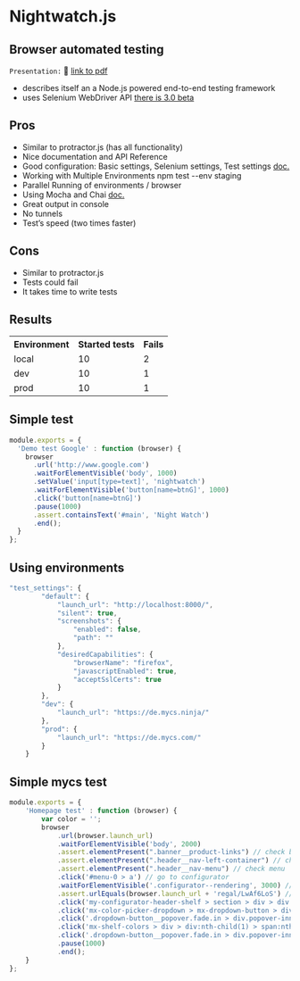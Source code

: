 # Nightwatch.js
## Browser automated testing

```Presentation:``` :book: [link to pdf](../images/nightwatch-slides/Nightwatch.js.pdf)

- describes itself an a Node.js powered end-to-end testing framework
- uses Selenium WebDriver API [there is 3.0 beta](http://selenium-release.storage.googleapis.com/index.html)

## Pros

- Similar to protractor.js (has all functionality)
- Nice documentation and API Reference
- Good configuration: Basic settings, Selenium settings, Test settings [doc.](http://nightwatchjs.org/guide)
- Working with Multiple Environments npm test --env staging
- Parallel Running of environments / browser
- Using Mocha and Chai [doc.](http://nightwatchjs.org/guide#using-mocha)
- Great output in console
- No tunnels
- Test’s speed (two times faster)


## Cons

- Similar to protractor.js
- Tests could fail
- It takes time to write tests

## Results
<table>
<tr>
  <th>Environment</th>
  <th>Started tests</th>
  <th>Fails</th>
</tr>
<tr>
  <td>local</td>
  <td>10</td>
  <td>2</td>
<tr>
<tr>
  <td>dev</td>
  <td>10</td>
  <td>1</td>
<tr>
<tr>
  <td>prod</td>
  <td>10</td>
  <td>1</td>
<tr>
</table>

## Simple test
```js
module.exports = {
  'Demo test Google' : function (browser) {
    browser
      .url('http://www.google.com')
      .waitForElementVisible('body', 1000)
      .setValue('input[type=text]', 'nightwatch')
      .waitForElementVisible('button[name=btnG]', 1000)
      .click('button[name=btnG]')
      .pause(1000)
      .assert.containsText('#main', 'Night Watch')
      .end();
  }
};
```

## Using environments
```js
"test_settings": {
        "default": {
            "launch_url": "http://localhost:8000/",
            "silent": true,
            "screenshots": {
                "enabled": false,
                "path": ""
            },
            "desiredCapabilities": {
                "browserName": "firefox",
                "javascriptEnabled": true,
                "acceptSslCerts": true
            }
        },
        "dev": {
            "launch_url": "https://de.mycs.ninja/"
        },
        "prod": {
            "launch_url": "https://de.mycs.com/"
        }
    }
```

## Simple mycs test

```js
module.exports = {
    'Homepage test' : function (browser) {
        var color = '';
        browser
            .url(browser.launch_url)
            .waitForElementVisible('body', 2000)
            .assert.elementPresent(".banner__product-links") // check banner
            .assert.elementPresent(".header__nav-left-container") // check logo
            .assert.elementPresent(".header__nav-menu") // check menu
            .click('#menu-0 > a') // go to configurator
            .waitForElementVisible('.configurator--rendering', 3000) // wait for configurator
            .assert.urlEquals(browser.launch_url + 'regal/LwAf6LoS') // check url
            .click('my-configurator-header-shelf > section > div > div > div:nth-child(4) > mx-icon-button > button') // change color
            .click('mx-color-picker-dropdown > mx-dropdown-button > div > mx-icon-button > button')
            .click('.dropdown-button__popover.fade.in > div.popover-inner > div > div > ng-repeat:nth-child(5) > div.dropdown-button__option > mx-icon-button > button')
            .click('mx-shelf-colors > div > div:nth-child(1) > span:nth-child(2) > mx-dropdown-button > div > mx-icon-button > button')
            .click('.dropdown-button__popover.fade.in > div.popover-inner > div > div > ng-repeat:nth-child(3) > div > mx-icon-button > button')
            .pause(1000)
            .end();
    }
};
```
